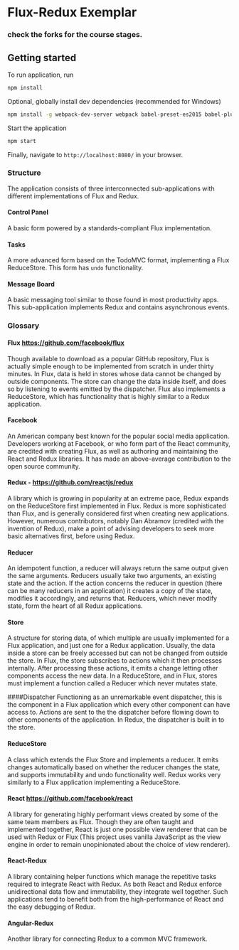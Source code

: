 # Flux-Redux Exemplar



### check the forks for the course stages.



## Getting started
To run application, run
```bash
npm install
```
Optional, globally install dev dependencies (recommended for Windows)

```bash
npm install -g webpack-dev-server webpack babel-preset-es2015 babel-plugin-transform-object-rest-spread babel-loader babel-core
```
Start the application
```bash
npm start
```

Finally, navigate to `http://localhost:8080/` in your browser.

### Structure
The application consists of three interconnected sub-applications with different implementations of Flux and Redux.

#### Control Panel
A basic form powered by a standards-compliant Flux implementation.

#### Tasks
A more advanced form based on the TodoMVC format, implementing a Flux ReduceStore. This form has `undo` functionality.

#### Message Board
A basic messaging tool similar to those found in most productivity apps. This sub-application implements Redux and contains asynchronous events.

### Glossary
#### Flux https://github.com/facebook/flux
Though available to download as a popular GitHub repository, Flux is actually simple enough to be implemented from scratch in under thirty minutes. In Flux, data is held in stores whose data cannot be changed by outside components. The store can change the data inside itself, and does so by listening to events emitted by the dispatcher. Flux also implements a ReduceStore, which has functionality that is highly similar to a Redux application. 
 
#### Facebook
An American company best known for the popular social media application. Developers working at Facebook, or who form part of the React community, are credited with creating Flux, as well as authoring and maintaining the React and Redux libraries. It has made an above-average contribution to the open source community.
#### Redux - https://github.com/reactjs/redux
A library which is growing in popularity at an extreme pace, Redux expands on the ReduceStore first implemented in Flux. Redux is more sophisticated than Flux, and is generally considered first when creating new applications. However, numerous contributors, notably Dan Abramov (credited with the invention of Redux), make a point of advising developers to seek more basic alternatives first, before using Redux. 

#### Reducer
An idempotent function, a reducer will always return the same output given the same arguments. Reducers usually take two arguments, an existing state and the action. If the action concerns the reducer in question (there can be many reducers in an application) it creates a copy of the state, modifies it accordingly, and returns that. Reducers, which never modify state, form the heart of all Redux applications.
#### Store
A structure for storing data, of which multiple are usually implemented for a Flux application, and just one for a Redux application. Usually, the data inside a store can be freely accessed but can not be changed from outside the store. In Flux, the store subscribes to actions which it then processes internally. After processing these actions, it emits a change letting other components access the new data. In a ReduceStore, and in Flux, stores must implement a function called a Reducer which never mutates state.

####Dispatcher
Functioning as an unremarkable event dispatcher, this is the component in a Flux application which every other component can have access to. Actions are sent to the the dispatcher before flowing down to other components of the application. In Redux, the dispatcher is built in to the store.
#### ReduceStore
A class which extends the Flux Store and implements a reducer. It emits changes automatically based on whether the reducer changes the state, and supports immutability and undo functionality well. Redux works very similarly to a Flux application implementing a ReduceStore. 
#### React https://github.com/facebook/react
A library for generating highly performant views created by some of the same team members as Flux. Though they are often taught and implemented together, React is just one possible view renderer that can be used with Redux or Flux (This project uses vanilla JavaScript as the view engine in order to remain unopinionated about the choice of view renderer).
#### React-Redux
A library containing helper functions which manage the repetitive tasks required to integrate React with Redux. As both React and Redux enforce unidirectional data flow and immutability, they integrate well together. Such applications tend to benefit both from the high-performance of React and the easy debugging of Redux.
#### Angular-Redux
Another library for connecting Redux to a common MVC framework. 
